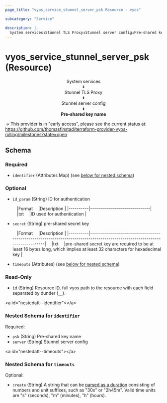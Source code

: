 ```yaml
---
page_title: "vyos_service_stunnel_server_psk Resource - vyos"

subcategory: "Service"

description: |- 
  System services⯯Stunnel TLS Proxy⯯Stunnel server config⯯Pre-shared key name
---
```


# vyos_service_stunnel_server_psk (Resource)
<center>

System services  
⯯  
Stunnel TLS Proxy  
⯯  
Stunnel server config  
⯯  
**Pre-shared key name**


</center>

-> This provider is in "early access", please see the current status at: https://github.com/thomasfinstad/terraform-provider-vyos-rolling/milestones?state=open

## Schema

### Required

- `identifier` (Attributes Map) (see [below for nested schema](#nestedatt--identifier))

### Optional

- `id_param` (String) ID for authentication

    &emsp;|Format  &emsp;|Description                 |
    |----------|------------------------------|
    &emsp;|txt     &emsp;|ID used for authentication  |
- `secret` (String) pre-shared secret key

    &emsp;|Format  &emsp;|Description                                                                                                                |
    |----------|-----------------------------------------------------------------------------------------------------------------------------|
    &emsp;|txt     &emsp;|pre-shared secret key are required to be at least 16 bytes long, which implies at least 32 characters for hexadecimal key  |
- `timeouts` (Attributes) (see [below for nested schema](#nestedatt--timeouts))

### Read-Only

- `id` (String) Resource ID, full vyos path to the resource with each field separated by dunder (`__`).

&lt;a id=&#34;nestedatt--identifier&#34;&gt;&lt;/a&gt;
### Nested Schema for `identifier`

Required:

- `psk` (String) Pre-shared key name
- `server` (String) Stunnel server config


&lt;a id=&#34;nestedatt--timeouts&#34;&gt;&lt;/a&gt;
### Nested Schema for `timeouts`

Optional:

- `create` (String) A string that can be [parsed as a duration](https://pkg.go.dev/time#ParseDuration) consisting of numbers and unit suffixes, such as &#34;30s&#34; or &#34;2h45m&#34;. Valid time units are &#34;s&#34; (seconds), &#34;m&#34; (minutes), &#34;h&#34; (hours).  
